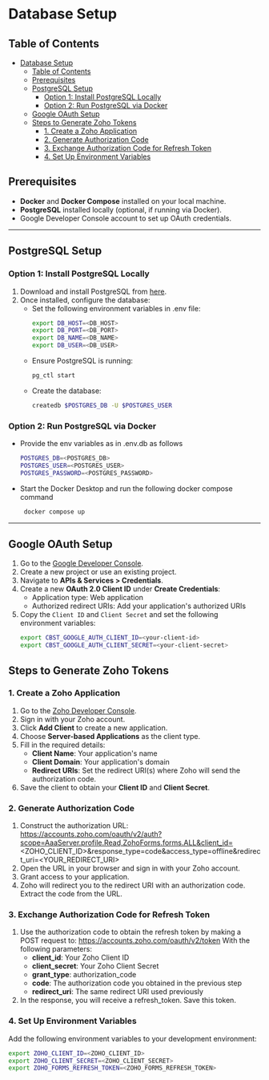 # Database Setup

## Table of Contents

- [Database Setup](#database-setup)
  - [Table of Contents](#table-of-contents)
  - [Prerequisites](#prerequisites)
  - [PostgreSQL Setup](#postgresql-setup)
    - [Option 1: Install PostgreSQL Locally](#option-1-install-postgresql-locally)
    - [Option 2: Run PostgreSQL via Docker](#option-2-run-postgresql-via-docker)
  - [Google OAuth Setup](#google-oauth-setup)
  - [Steps to Generate Zoho Tokens](#steps-to-generate-zoho-tokens)
    - [1. Create a Zoho Application](#1-create-a-zoho-application)
    - [2. Generate Authorization Code](#2-generate-authorization-code)
    - [3. Exchange Authorization Code for Refresh Token](#3-exchange-authorization-code-for-refresh-token)
    - [4. Set Up Environment Variables](#4-set-up-environment-variables)

## Prerequisites

- **Docker** and **Docker Compose** installed on your local machine.
- **PostgreSQL** installed locally (optional, if running via Docker).
- Google Developer Console account to set up OAuth credentials.

---

## PostgreSQL Setup

### Option 1: Install PostgreSQL Locally

1. Download and install PostgreSQL from [here](https://www.postgresql.org/download/).
2. Once installed, configure the database:
   - Set the following environment variables in .env file:
     ```bash
     export DB_HOST=<DB_HOST>
     export DB_PORT=<DB_PORT>
     export DB_NAME=<DB_NAME>
     export DB_USER=<DB_USER>
     ```
   - Ensure PostgreSQL is running:
     ```bash
     pg_ctl start
     ```
   - Create the database:
     ```bash
     createdb $POSTGRES_DB -U $POSTGRES_USER
     ```

### Option 2: Run PostgreSQL via Docker

- Provide the env variables as in .env.db as follows

  ```bash
  POSTGRES_DB=<POSTGRES_DB>
  POSTGRES_USER=<POSTGRES_USER>
  POSTGRES_PASSWORD=<POSTGRES_PASSWORD>
  ```

- Start the Docker Desktop and run the following docker compose command

  ```bash
   docker compose up
  ```

---

## Google OAuth Setup

1. Go to the [Google Developer Console](https://console.developers.google.com/).
2. Create a new project or use an existing project.
3. Navigate to **APIs & Services > Credentials**.
4. Create a new **OAuth 2.0 Client ID** under **Create Credentials**:
   - Application type: Web application
   - Authorized redirect URIs: Add your application's authorized URIs
5. Copy the `Client ID` and `Client Secret` and set the following environment variables:
   ```bash
   export CBST_GOOGLE_AUTH_CLIENT_ID=<your-client-id>
   export CBST_GOOGLE_AUTH_CLIENT_SECRET=<your-client-secret>
   ```

## Steps to Generate Zoho Tokens

### 1. Create a Zoho Application

1. Go to the [Zoho Developer Console](https://api-console.zoho.com/).
2. Sign in with your Zoho account.
3. Click **Add Client** to create a new application.
4. Choose **Server-based Applications** as the client type.
5. Fill in the required details:
   - **Client Name**: Your application's name
   - **Client Domain**: Your application's domain
   - **Redirect URIs**: Set the redirect URI(s) where Zoho will send the authorization code.
6. Save the client to obtain your **Client ID** and **Client Secret**.

### 2. Generate Authorization Code

1. Construct the authorization URL:
   https://accounts.zoho.com/oauth/v2/auth?scope=AaaServer.profile.Read,ZohoForms.forms.ALL&client_id=<ZOHO_CLIENT_ID>&response_type=code&access_type=offline&redirect_uri=<YOUR_REDIRECT_URI>
2. Open the URL in your browser and sign in with your Zoho account.
3. Grant access to your application.
4. Zoho will redirect you to the redirect URI with an authorization code. Extract the code from the URL.

### 3. Exchange Authorization Code for Refresh Token

1. Use the authorization code to obtain the refresh token by making a POST request to: https://accounts.zoho.com/oauth/v2/token
   With the following parameters:
   - **client_id**: Your Zoho Client ID
   - **client_secret**: Your Zoho Client Secret
   - **grant_type**: authorization_code
   - **code**: The authorization code you obtained in the previous step
   - **redirect_uri**: The same redirect URI used previously
2. In the response, you will receive a refresh_token. Save this token.

### 4. Set Up Environment Variables

Add the following environment variables to your development environment:

```bash
export ZOHO_CLIENT_ID=<ZOHO_CLIENT_ID>
export ZOHO_CLIENT_SECRET=<ZOHO_CLIENT_SECRET>
export ZOHO_FORMS_REFRESH_TOKEN=<ZOHO_FORMS_REFRESH_TOKEN>
```
